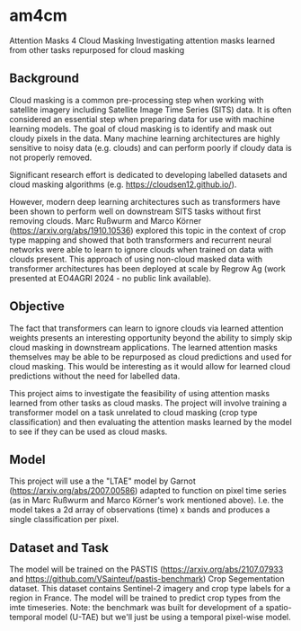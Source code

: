 # am4cm
Attention Masks 4 Cloud Masking
Investigating attention masks learned from other tasks repurposed for cloud masking

## Background
Cloud masking is a common pre-processing step when working with satellite imagery including Satellite Image Time Series (SITS) data. It is often considered an essential step when preparing data for use with machine learning models. The goal of cloud masking is to identify and mask out cloudy pixels in the data. Many machine learning architectures are highly sensitive to noisy data (e.g. clouds) and can perform poorly if cloudy data is not properly removed.

Significant research effort is dedicated to developing labelled datasets and cloud masking algorithms (e.g. https://cloudsen12.github.io/).

However, modern deep learning architectures such as transformers have been shown to perform well on downstream SITS tasks without first removing clouds. Marc Rußwurm and Marco Körner  (https://arxiv.org/abs/1910.10536) explored this topic in the context of crop type mapping and showed that both transformers and recurrent neural networks were able to learn to ignore clouds when trained on data with clouds present. This approach of using non-cloud masked data with transformer architectures has been deployed at scale by Regrow Ag (work presented at EO4AGRI 2024 - no public link available).

## Objective
The fact that transformers can learn to ignore clouds via learned attention weights presents an interesting opportunity beyond the ability to simply skip cloud masking in downstream applications. The learned attention masks themselves may be able to be repurposed as cloud predictions and used for cloud masking. This would be interesting as it would allow for learned cloud predictions without the need for labelled data.

This project aims to investigate the feasibility of using attention masks learned from other tasks as cloud masks. The project will involve training a transformer model on a task unrelated to cloud masking (crop type classification) and then evaluating the attention masks learned by the model to see if they can be used as cloud masks.

## Model
This project will use a the "LTAE" model by Garnot (https://arxiv.org/abs/2007.00586) adapted to function on pixel time series (as in Marc Rußwurm and Marco Körner's work mentioned above). I.e. the model takes a 2d array of observations (time) x bands and produces a single classification per pixel.

## Dataset and Task
The model will be trained on the PASTIS (https://arxiv.org/abs/2107.07933 and https://github.com/VSainteuf/pastis-benchmark) Crop Segementation dataset. This dataset contains Sentinel-2 imagery and crop type labels for a region in France. The model will be trained to predict crop types from the imte timeseries. Note: the benchmark was built for development of a spatio-temporal model (U-TAE) but we'll just be using a temporal pixel-wise model.
